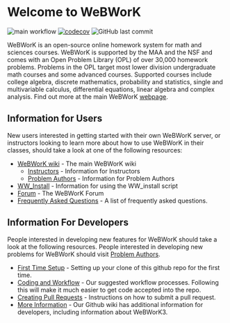 # Welcome to WeBWorK

![main workflow](https://github.com/pstaabp/pg/actions/workflows/coverage.yml/badge.svg)
[![codecov](https://codecov.io/gh/pstaabp/pg/branch/unit-test/graph/badge.svg?token=H7WYHBDB9S)](https://codecov.io/gh/pstaabp/pg)
![GitHub last commit](https://img.shields.io/github/last-commit/pstaabp/pg/unit-test)

WeBWorK is an open-source online homework system for math and sciences courses. WeBWorK is supported by the MAA and the NSF and comes with an Open Problem Library (OPL) of over 30,000 homework problems. Problems in the OPL target most lower division undergraduate math courses and some advanced courses. Supported courses include college algebra, discrete mathematics, probability and statistics, single and multivariable calculus, differential equations, linear algebra and complex analysis.  Find out more at the main WeBWorK [webpage](http://webwork.maa.org).

## Information for Users

New users interested in getting started with their own WeBWorK server, or instructors looking to learn more about how to use WeBWorK in their classes, should take a look at one of the following resources:

* [WeBWorK wiki](http://webwork.maa.org/wiki/Main_Page) - The main WeBWorK wiki
  * [Instructors](http://webwork.maa.org/wiki/Instructors) - Information for Instructors
  * [Problem Authors](http://webwork.maa.org/wiki/Authors) - Information for Problem Authors
* [WW_Install](http://github.com/aubreyja/ww_install) - Information for using the WW_install script
* [Forum](http://webwork.maa.org/moodle/mod/forum/index.php?id=3) - The WeBWorK Forum
* [Frequently Asked Questions](https://github.com/openwebwork/webwork2/wiki/Frequently-Asked-Questions) - A list of frequently asked questions.

## Information For Developers

People interested in developing new features for WeBWorK should take a look at the following resources.  People interested in developing new problems for WeBWorK should visit [Problem Authors](http://webwork.maa.org/wiki/Authors).

* [First Time Setup](https://github.com/openwebwork/webwork2/wiki/First-Time-Setup) - Setting up your clone of this github repo for the first time.
* [Coding and Workflow](https://github.com/openwebwork/webwork2/wiki/Coding-and-Workflow) -  Our suggested workflow processes.  Following this will make it much easier to get code accepted into the repo.
* [Creating Pull Requests](https://github.com/openwebwork/webwork2/wiki/Creating-Pull-Requests) - Instructions on how to submit a pull request.
* [More Information](https://github.com/openwebwork/webwork2/wiki/) - Our Github wiki has additional information for developers, including information about WeBWorK3.
